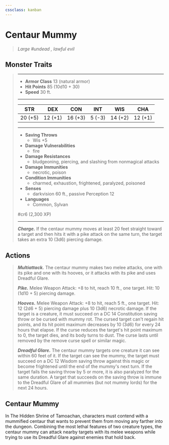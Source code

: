 ```yaml
---
cssclass: kanban
---
```


# Centaur Mummy
>*Large #undead , lawful evil*
## Monster Traits
>___
>- **Armor Class** 13 (natural armor)
>- **Hit Points** 85 (10d10 + 30)
>- **Speed** 30 ft.
>___
>|STR|DEX|CON|INT|WIS|CHA|
>|:---:|:---:|:---:|:---:|:---:|:---:|
>|20 (+5)|12 (+1)|16 (+3)|5 (-3)|14 (+2)|12 (+1)|
>___
>- **Saving Throws**
>	 - Wis +5
>- **Damage Vulnerabilities**
>	 - fire
>- **Damage Resistances**
>	 - bludgeoning, piercing, and slashing from nonmagical attacks
>- **Damage Immunities**
>	 - necrotic, poison
>- **Condition Immunities**
>	 - charmed, exhaustion, frightened, paralyzed, poisoned
>- **Senses**
>	 - darkvision 60 ft., passive Perception 12
>- **Languages**
>	 - Common, Sylvan
>
> #cr6 (2,300 XP)
>___
>***Charge.*** If the centaur mummy moves at least 20 feet straight toward a target and then hits it with a pike attack on the same turn, the target takes an extra 10 (3d6) piercing damage.  
>
## Actions
>***Multiattack.*** The centaur mummy makes two melee attacks, one with its pike and one with its hooves, or it attacks with its pike and uses Dreadful Glare.  
>
>***Pike.*** Melee Weapon Attack: +8 to hit, reach 10 ft., one target. Hit: 10 (1d10 + 5) piercing damage.  
>
>***Hooves.*** Melee Weapon Attack: +8 to hit, reach 5 ft., one target. Hit: 12 (2d6 + 5) piercing damage plus 10 (3d6) necrotic damage. If the target is a creature, it must succeed on a DC 14 Constitution saving throw or be cursed with mummy rot. The cursed target can't regain hit points, and its hit point maximum decreases by 10 (3d6) for every 24 hours that elapse. If the curse reduces the target's hit point maximum to 0, the target dies, and its body turns to dust. The curse lasts until removed by the remove curse spell or similar magic.  
>
>***Dreadful Glare.*** The centaur mummy targets one creature it can see within 60 feet of it. If the target can see the mummy, the target must succeed on a DC 12 Wisdom saving throw against this magic or become frightened until the end of the mummy's next turn. If the target fails the saving throw by 5 or more, it is also paralyzed for the same duration. A target that succeeds on the saving throw is immune to the Dreadful Glare of all mummies (but not mummy lords) for the next 24 hours.
## Centaur Mummy
In The Hidden Shrine of Tamoachan, characters must contend with a mummified centaur that wants to prevent them from moving any farther into the dungeon. Combining the most lethal features of two creature types, the centaur mummy can attack nearby targets with its melee weapons while trying to use its Dreadful Glare against enemies that hold back.